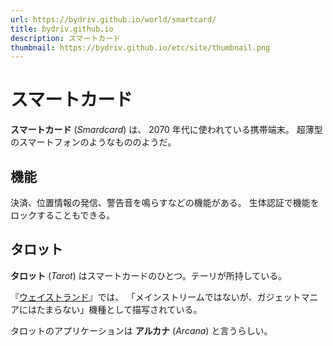 ```yaml
---
url: https://bydriv.github.io/world/smartcard/
title: bydriv.github.io
description: スマートカード
thumbnail: https://bydriv.github.io/etc/site/thumbnail.png
---
```


# スマートカード

**スマートカード** (*Smardcard*) は、 2070 年代に使われている携帯端末。
超薄型のスマートフォンのようなもののようだ。

## 機能

決済、位置情報の発信、警告音を鳴らすなどの機能がある。
生体認証で機能をロックすることもできる。

## タロット

**タロット** (*Tarot*) はスマートカードのひとつ。テーリが所持している。

『[ウェイストランド](/literature/innocent-sense/wasteland)』では、
「メインストリームではないが、ガジェットマニアにはたまらない」機種として描写されている。

タロットのアプリケーションは **アルカナ** (*Arcana*) と言うらしい。
